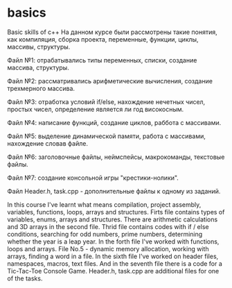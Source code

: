 # basics
Basic skills of c++
На данном курсе были рассмотрены такие понятия, как компиляция, сборка проекта, переменные, функции, циклы, массивы, структуры.

Файл №1: отрабатывались типы переменных, списки, создание массива, структуры.

Файл №2: рассматривались арифметические вычисления, создание трехмерного массива.

Файл №3: отработка условий if/else, нахождение нечетных чисел, простых чисел, определение является ли год високосным.

Файл №4: написание функций, создание циклов, раббота с массивами.

Файл №5: выделение динамической памяти, работа с массивами, нахождение словав файле.

Файл №6: заголовочные файлы, неймспейсы, макрокоманды, текстовые файлы.

Файл №7: создание консольной игры "крестики-нолики".

Файл Header.h, task.cpp - дополнительные файлы к одному из заданий.


In this course I've learnt what means compilation, project assembly, variables, functions, loops, arrays and structures.
Firts file contains types of variables, enums, arrays and structures.
There are arithmetic calculations and 3D arrays in the second file.
Thrid file contains codes with if / else conditions, searching for odd numbers, prime numbers, determining whether the year is a leap year.
In the forth file I've worked with functions, loops and arrays.
File No.5 - dynamic memory allocation, working with arrays, finding a word in a file.
In the sixth file I've worked on header files, namespaces, macros, text files.
And in the seventh file there is a code for a Tic-Tac-Toe Console Game.
Header.h, task.cpp are additional files for one of the tasks.
